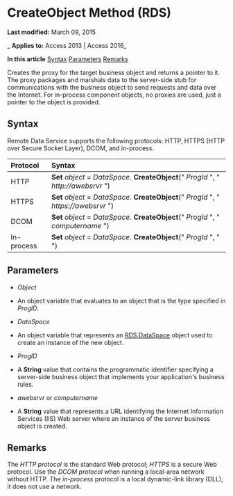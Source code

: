
# CreateObject Method (RDS)

 **Last modified:** March 09, 2015

 _ **Applies to:** Access 2013 | Access 2016_

 **In this article**
[Syntax](#sectionSection1)
[Parameters](#sectionSection2)
[Remarks](#sectionSection3)



Creates the proxy for the target business object and returns a pointer to it. The proxy packages and marshals data to the server-side stub for communications with the business object to send requests and data over the Internet. For in-process component objects, no proxies are used, just a pointer to the object is provided.

## Syntax
<a name="sectionSection1"> </a>

Remote Data Service supports the following protocols: HTTP, HTTPS (HTTP over Secure Socket Layer), DCOM, and in-process.



|**Protocol**|**Syntax**|
|:-----|:-----|
|HTTP|**Set** _object_ = _DataSpace_. **CreateObject**(" _ProgId_ ", " _http://awebsrvr_ ")|
|HTTPS|**Set** _object_ = _DataSpace_. **CreateObject**(" _ProgId_ ", " _https://awebsrvr_ ")|
|DCOM|**Set** _object_ = _DataSpace_. **CreateObject**(" _ProgId_ ", " _computername_ ")|
|In-process|**Set** _object_ = _DataSpace_. **CreateObject**(" _ProgId_ ", " ")|

## Parameters
<a name="sectionSection2"> </a>


-  _Object_
    
- An object variable that evaluates to an object that is the type specified in  _ProgID_.
    
-  _DataSpace_
    
- An object variable that represents an [RDS.DataSpace](7db181d5-422b-49fe-b6af-a20f5da520ff.md) object used to create an instance of the new object.
    
-  _ProgID_
    
- A  **String** value that contains the programmatic identifier specifying a server-side business object that implements your application's business rules.
    
-  _awebsrvr_ or _computername_
    
- A  **String** value that represents a URL identifying the Internet Information Services (IIS) Web server where an instance of the server business object is created.
    

## Remarks
<a name="sectionSection3"> </a>

The  _HTTP protocol_ is the standard Web protocol; _HTTPS_ is a secure Web protocol. Use the _DCOM protocol_ when running a local-area network without HTTP. The _in-process_ protocol is a local dynamic-link library (DLL); it does not use a network.


